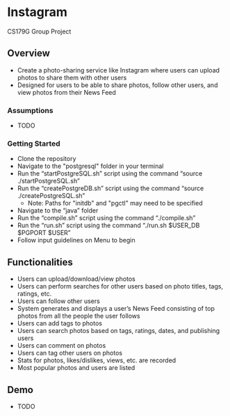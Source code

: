 # Instagram
CS179G Group Project

## Overview

* Create a photo-sharing service like Instagram where users can upload photos to share them with other users
* Designed for users to be able to share photos, follow other users, and view photos from their News Feed

### Assumptions

* TODO


### Getting Started

* Clone the repository
* Navigate to the "postgresql" folder in your terminal
* Run the “startPostgreSQL.sh” script using the command “source ./startPostgreSQL.sh”
* Run the “createPostgreDB.sh” script using the command “source ./createPostgreSQL.sh”
  * Note: Paths for "initdb" and "pgctl" may need to be specified
* Navigate to the “java” folder
* Run the “compile.sh” script using the command “./compile.sh”
* Run the “run.sh” script using the command “./run.sh $USER_DB $PGPORT $USER”
* Follow input guidelines on Menu to begin


## Functionalities

* Users can upload/download/view photos
* Users can perform searches for other users based on photo titles, tags, ratings, etc.
* Users can follow other users
* System generates and displays a user’s News Feed consisting of top photos from all the people the user follows
* Users can add tags to photos
* Users can search photos based on tags, ratings, dates, and publishing users
* Users can comment on photos
* Users can tag other users on photos
* Stats for photos, likes/dislikes, views, etc. are recorded
* Most popular photos and users are listed


## Demo

* TODO

